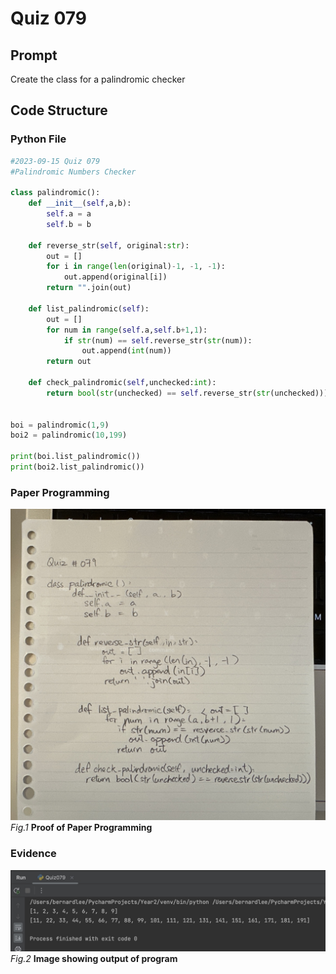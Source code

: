 # Quiz 079

## Prompt
Create the class for a palindromic checker
## Code Structure

### Python File
```python
#2023-09-15 Quiz 079
#Palindromic Numbers Checker

class palindromic():
    def __init__(self,a,b):
        self.a = a
        self.b = b

    def reverse_str(self, original:str):
        out = []
        for i in range(len(original)-1, -1, -1):
            out.append(original[i])
        return "".join(out)

    def list_palindromic(self):
        out = []
        for num in range(self.a,self.b+1,1):
            if str(num) == self.reverse_str(str(num)):
                out.append(int(num))
        return out

    def check_palindromic(self,unchecked:int):
        return bool(str(unchecked) == self.reverse_str(str(unchecked)))


boi = palindromic(1,9)
boi2 = palindromic(10,199)

print(boi.list_palindromic())
print(boi2.list_palindromic())
```

### Paper Programming
![Paper Programming](../Assets/Quiz079.jpeg)
*Fig.1* **Proof of Paper Programming**


### Evidence
![Evidence](../Assets/Quiz079Evidence.jpg)
*Fig.2* **Image showing output of program**
